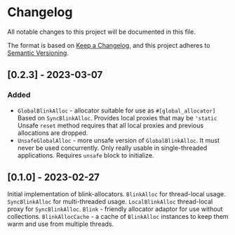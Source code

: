 # Changelog
All notable changes to this project will be documented in this file.

The format is based on [Keep a Changelog](https://keepachangelog.com/en/1.0.0/),
and this project adheres to [Semantic Versioning](https://semver.org/spec/v2.0.0.html).

## [0.2.3] - 2023-03-07

### Added 
- `GlobalBlinkAlloc` - allocator suitable for use as `#[global_allocator]`
  Based on `SyncBlinkAlloc`. Provides local proxies that may be `'static`
  Unsafe `reset` method requires that all local proxies
  and previous allocations are dropped.
- `UnsafeGlobalAlloc` - more unsafe version of `GlobalBlinkAlloc`.
  It must never be used concurrently. Only really usable in single-threaded
  applications.
  Requires `unsafe` block to initialize.

## [0.1.0] - 2023-02-27

Initial implementation of blink-allocators.
`BlinkAlloc` for thread-local usage.
`SyncBlinkAlloc` for multi-threaded usage.
`LocalBlinkAlloc` thread-local proxy for `SyncBlinkAlloc`.
`Blink` - friendly allocator adaptor for use without collections.
`BlinkAllocCache` - a cache of `BlinkAlloc` instances to keep them warm
and use from multiple threads.
